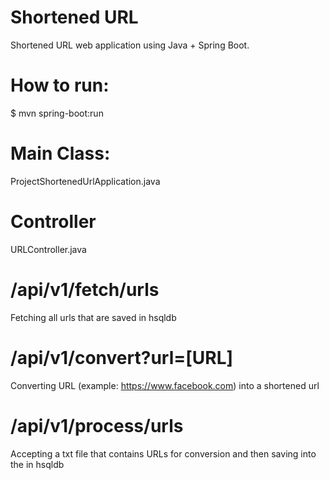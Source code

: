 # Shortened URL

Shortened URL web application using Java + Spring Boot.

# How to run:

$ mvn spring-boot:run

# Main Class:

ProjectShortenedUrlApplication.java

# Controller

URLController.java

# /api/v1/fetch/urls

Fetching all urls that are saved in hsqldb

# /api/v1/convert?url=[URL]

Converting URL (example: https://www.facebook.com) into a shortened url

# /api/v1/process/urls

Accepting a txt file that contains URLs for conversion and then saving into the in hsqldb
